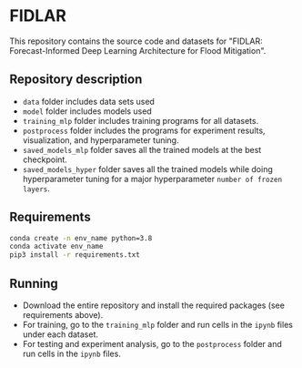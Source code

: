 # FIDLAR
This repository contains the source code and datasets for "FIDLAR: Forecast-Informed Deep Learning Architecture for Flood Mitigation".

## Repository description
- `data` folder includes data sets used
- `model` folder includes models used
- `training_mlp` folder includes training programs for all datasets. 
- `postprocess` folder includes the programs for experiment results, visualization, and hyperparameter tuning.
- `saved_models_mlp` folder saves all the trained models at the best checkpoint.
- `saved_models_hyper` folder saves all the trained models while doing hyperparameter tuning for a major hyperparameter `number of frozen layers`.

## Requirements
```bash
conda create -n env_name python=3.8
conda activate env_name
pip3 install -r requirements.txt
```

## Running
- Download the entire repository and install the required packages (see requirements above).
- For training, go to the `training_mlp` folder and run cells in the `ipynb` files under each dataset.
- For testing and experiment analysis, go to the `postprocess` folder and run cells in the `ipynb` files.
